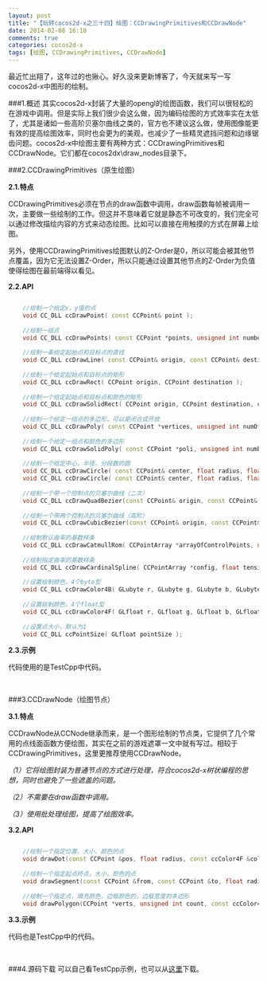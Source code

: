 ```yaml
---
layout: post
title: "【玩转cocos2d-x之三十四】绘图：CCDrawingPrimitives和CCDrawNode"
date: 2014-02-08 16:10
comments: true
categories: cocos2d-x
tags: [绘图, CCDrawingPrimitives, CCDrawNode]
---
```

最近忙出翔了，这年过的也揪心。好久没来更新博客了，今天就来写一写cocos2d-x中图形的绘制。

###1.概述
其实cocos2d-x封装了大量的opengl的绘图函数，我们可以很轻松的在游戏中调用。但是实际上我们很少会这么做，因为编码绘图的方式效率实在太低了，尤其是诸如一些高阶贝塞尔曲线之类的，官方也不建议这么做，使用图像能更有效的提高绘图效率，同时也会更为的美观，也减少了一些精灵遮挡问题和边缘锯齿问题。cocos2d-x中绘图主要有两种方式：CCDrawingPrimitives和CCDrawNode。它们都在cocos2dx\draw_nodes目录下。

<!-- more -->

###2.CCDrawingPrimitives（原生绘图）

**2.1.特点**

CCDrawingPrimitives必须在节点的draw函数中调用，draw函数每帧被调用一次，主要做一些绘制的工作。但这并不意味着它就是静态不可改变的，我们完全可以通过修改描绘内容的方式来动态绘图。比如可以直接在用触摸的方式在屏幕上绘图。

另外，使用CCDrawingPrimitives绘图默认的Z-Order是0，所以可能会被其他节点覆盖，因为它无法设置Z-Order，所以只能通过设置其他节点的Z-Order为负值使得绘图在最前端得以看见。

**2.2.API**

``` cpp CCDrawingPrimitives API

    //绘制一个给定x，y值的点  
    void CC_DLL ccDrawPoint( const CCPoint& point );  
      
    //绘制一组点  
    void CC_DLL ccDrawPoints( const CCPoint *points, unsigned int numberOfPoints );  
      
    //绘制一条给定起始点和目标点的直线  
    void CC_DLL ccDrawLine( const CCPoint& origin, const CCPoint& destination );  
      
    //绘制一个给定起始点和目标点的矩形  
    void CC_DLL ccDrawRect( CCPoint origin, CCPoint destination );  
      
    //绘制一个给定起始点和目标点和颜色的矩形  
    void CC_DLL ccDrawSolidRect( CCPoint origin, CCPoint destination, ccColor4F color );  
      
    //绘制一个给定一组点的多边形，可以是闭合或开放  
    void CC_DLL ccDrawPoly( const CCPoint *vertices, unsigned int numOfVertices, bool closePolygon );  
      
    //绘制一个给定一组点和颜色的多边形  
    void CC_DLL ccDrawSolidPoly( const CCPoint *poli, unsigned int numberOfPoints, ccColor4F color );  
      
    //绘制一个给定中心，半径，分段数的圆  
    void CC_DLL ccDrawCircle( const CCPoint& center, float radius, float angle, unsigned int segments, bool drawLineToCenter, float scaleX, float scaleY);  
    void CC_DLL ccDrawCircle( const CCPoint& center, float radius, float angle, unsigned int segments, bool drawLineToCenter);  
      
    //绘制一个带一个控制点的贝塞尔曲线（二次）  
    void CC_DLL ccDrawQuadBezier(const CCPoint& origin, const CCPoint& control, const CCPoint& destination, unsigned int segments);  
      
    //绘制一个带两个控制点的贝塞尔曲线（高阶）  
    void CC_DLL ccDrawCubicBezier(const CCPoint& origin, const CCPoint& control1, const CCPoint& control2, const CCPoint& destination, unsigned int segments);  
      
    //绘制默认曲率的基数样条  
    void CC_DLL ccDrawCatmullRom( CCPointArray *arrayOfControlPoints, unsigned int segments );  
      
    //绘制指定曲率的基数样条  
    void CC_DLL ccDrawCardinalSpline( CCPointArray *config, float tension,  unsigned int segments );  
      
    //设置绘制颜色，4个byte型  
    void CC_DLL ccDrawColor4B( GLubyte r, GLubyte g, GLubyte b, GLubyte a );  
      
    //设置绘制颜色，4个float型  
    void CC_DLL ccDrawColor4F( GLfloat r, GLfloat g, GLfloat b, GLfloat a );  
      
    //设置点大小，默认为1  
    void CC_DLL ccPointSize( GLfloat pointSize );  

```

**2.3.示例**

代码使用的是TestCpp中代码。

<div align="center"><img src="http://img.blog.csdn.net/20140207170619906?watermark/2/text/aHR0cDovL2Jsb2cuY3Nkbi5uZXQvamFja3lzdHVkaW8=/font/5a6L5L2T/fontsize/400/fill/I0JBQkFCMA==/dissolve/70/gravity/SouthEast" alt="" border="0" title="" /><br></br></div>

###3.CCDrawNode（绘图节点）

**3.1.特点**

CCDrawNode从CCNode继承而来，是一个图形绘制的节点类，它提供了几个常用的点线面函数方便绘图，其实在之前的游戏遮罩一文中就有写过。相较于CCDrawingPrimitives，这里更推荐使用CCDrawNode。

*（1）它将绘图封装为普通节点的方式进行处理，符合cocos2d-x树状编程的思想，同时也避免了一些遮盖的问题。*

*（2）不需要在draw函数中调用。*

*（3）使用批处理绘图，提高了绘图效率。*

**3.2.API**

``` cpp CCDrawNode API

    //绘制一个指定位置，大小，颜色的点  
    void drawDot(const CCPoint &pos, float radius, const ccColor4F &color);  
     
    //绘制一个指定起点终点，大小，颜色的点  
    void drawSegment(const CCPoint &from, const CCPoint &to, float radius, const ccColor4F &color);  
     
    //绘制一个指定点，填充颜色，边框颜色的，边框宽度的多边形  
    void drawPolygon(CCPoint *verts, unsigned int count, const ccColor4F &fillColor, float borderWidth, const ccColor4F &borderColor);  

```

**3.3.示例**

代码也是TestCpp中的代码。

<div align="center"><img src="http://img.blog.csdn.net/20140207170658078?watermark/2/text/aHR0cDovL2Jsb2cuY3Nkbi5uZXQvamFja3lzdHVkaW8=/font/5a6L5L2T/fontsize/400/fill/I0JBQkFCMA==/dissolve/70/gravity/SouthEast" alt="" border="0" title="" /><br></br></div>

###4.源码下载
可以自己看TestCpp示例，也可以从[这里](http://download.csdn.net/detail/jackyvincefu/6903357)下载。